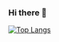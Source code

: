 ### Hi there 👋
[![Top Langs](https://github-readme-stats.vercel.app/api/top-langs/?username=rlawogks22)](https://github.com/anuraghazra/github-readme-stats)
<!--
**rlawogks22/rlawogks22** is a ✨ _special_ ✨ repository because its `README.md` (this file) appears on your GitHub profile.

Here are some ideas to get you started:

- 🔭 I’m currently working on ...
- 🌱 I’m currently learning ...
- 👯 I’m looking to collaborate on ...
- 🤔 I’m looking for help with ...
- 💬 Ask me about ...
- 📫 How to reach me: ...
- 😄 Pronouns: ...
- ⚡ Fun fact: ...
-->
